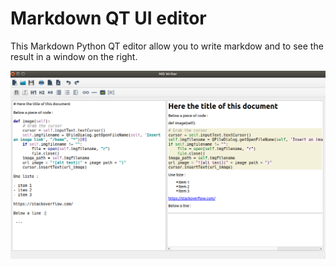 # Markdown QT UI editor

This  Markdown Python QT editor allow you to write markdow and to see the result in a
window on the right.

![alt text](/images/capture.png)
